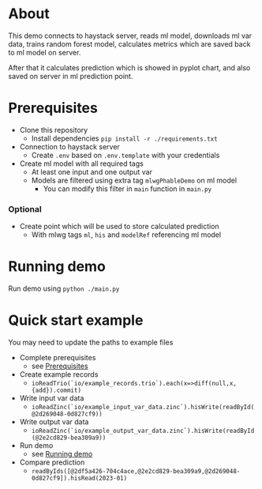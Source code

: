 # About

This demo connects to haystack server, reads ml model, downloads ml var data, trains random forest model, calculates metrics which are saved back to ml model on server.

After that it calculates prediction which is showed in pyplot chart, and also saved on server in ml prediction point.

# Prerequisites
- Clone this repository
  - Install dependencies `pip install -r ./requirements.txt`
- Connection to haystack server
  - Create `.env` based on `.env.template` with your credentials
- Create ml model with all required tags
  - At least one input and one output var
  - Models are filtered using extra tag `mlwgPhableDemo` on ml model
    - You can modify this filter in `main` function in `main.py`

### Optional
- Create point which will be used to store calculated prediction
  - With mlwg tags `ml`, `his` and `modelRef` referencing ml model

# Running demo
Run demo using `python ./main.py`

# Quick start example
You may need to update the paths to example files

- Complete prerequisites
  - see [Prerequisites](#Prerequisites)
- Create example records
  - ```ioReadTrio(`io/example_records.trio`).each(x=>diff(null,x,{add}).commit)```
- Write input var data
  - ```ioReadZinc(`io/example_input_var_data.zinc`).hisWrite(readById(@2d269048-0d827cf9))```
- Write output var data
  - ```ioReadZinc(`io/example_output_var_data.zinc`).hisWrite(readById(@2e2cd829-bea309a9))```
- Run demo
  - see [Running demo](#Running-demo)
- Compare prediction
  - ```readByIds([@2df5a426-704c4ace,@2e2cd829-bea309a9,@2d269048-0d827cf9]).hisRead(2023-01)```
